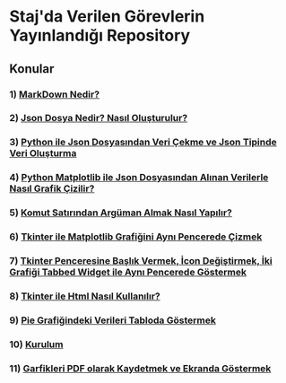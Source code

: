 # Staj'da Verilen Görevlerin Yayınlandığı Repository

## Konular

### 1) [MarkDown Nedir?](https://github.com/RumeysaHilal/Staj/tree/main/01.09%20-%20%C3%87ar%C5%9Famba)
### 2) [Json Dosya Nedir? Nasıl Oluşturulur?](https://github.com/RumeysaHilal/Staj/tree/main/02.09%20-%20Per%C5%9Fembe)
### 3) [Python ile Json Dosyasından Veri Çekme ve Json Tipinde Veri Oluşturma](https://github.com/RumeysaHilal/Staj/tree/main/03.09%20-%20Cuma)
### 4) [Python Matplotlib ile Json Dosyasından Alınan Verilerle Nasıl Grafik Çizilir?](https://github.com/RumeysaHilal/Staj/tree/main/04.09%20-%20Cumartesi)
### 5) [Komut Satırından Argüman Almak Nasıl Yapılır?](https://github.com/RumeysaHilal/Staj/tree/main/07.09%20-%20Sal%C4%B1)
### 6) [Tkinter ile Matplotlib Grafiğini Aynı Pencerede Çizmek](https://github.com/RumeysaHilal/Staj/tree/main/09.09%20-%20Per%C5%9Fembe)
### 7) [Tkinter Penceresine Başlık Vermek, İcon Değiştirmek, İki Grafiği Tabbed Widget ile Aynı Pencerede Göstermek](https://github.com/RumeysaHilal/Staj/tree/main/13.09%20-%20Pazartesi)
### 8) [Tkinter ile Html Nasıl Kullanılır?](https://github.com/RumeysaHilal/Staj/tree/main/14.09-%20Sal%C4%B1)
### 9) [Pie Grafiğindeki Verileri Tabloda Göstermek](https://github.com/RumeysaHilal/Staj/tree/main/16.09%20-%20Per%C5%9Fembe)
### 10) [Kurulum](https://github.com/RumeysaHilal/Staj/tree/main/17.09%20-%20Cuma)
### 11) [Garfikleri PDF olarak Kaydetmek  ve Ekranda Göstermek](https://github.com/RumeysaHilal/Staj/tree/main/20.09%20-%20Pazartesi)
